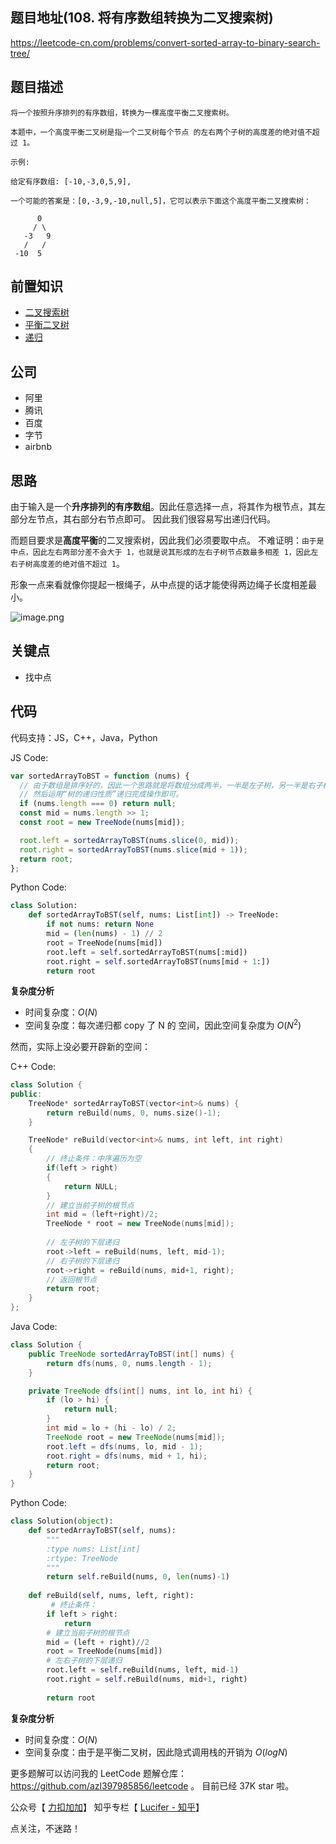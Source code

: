 ## 题目地址(108. 将有序数组转换为二叉搜索树)

https://leetcode-cn.com/problems/convert-sorted-array-to-binary-search-tree/

## 题目描述

```
将一个按照升序排列的有序数组，转换为一棵高度平衡二叉搜索树。

本题中，一个高度平衡二叉树是指一个二叉树每个节点 的左右两个子树的高度差的绝对值不超过 1。

示例:

给定有序数组: [-10,-3,0,5,9],

一个可能的答案是：[0,-3,9,-10,null,5]，它可以表示下面这个高度平衡二叉搜索树：

      0
     / \
   -3   9
   /   /
 -10  5

```

## 前置知识

- [二叉搜索树](https://github.com/azl397985856/leetcode/blob/master/thinkings/basic-data-structure.md)
- [平衡二叉树](https://github.com/azl397985856/leetcode/blob/master/thinkings/basic-data-structure.md)
- [递归](https://github.com/azl397985856/leetcode/blob/master/thinkings/dynamic-programming.md)

## 公司

- 阿里
- 腾讯
- 百度
- 字节
- airbnb

## 思路

由于输入是一个**升序排列的有序数组**。因此任意选择一点，将其作为根节点，其左部分左节点，其右部分右节点即可。 因此我们很容易写出递归代码。

而题目要求是**高度平衡**的二叉搜索树，因此我们必须要取中点。 不难证明：`由于是中点，因此左右两部分差不会大于 1，也就是说其形成的左右子树节点数最多相差 1，因此左右子树高度差的绝对值不超过 1`。

形象一点来看就像你提起一根绳子，从中点提的话才能使得两边绳子长度相差最小。

![image.png](https://tva1.sinaimg.cn/large/007S8ZIlly1ghltysdgtvj30nj0hv3z2.jpg)

## 关键点

- 找中点

## 代码

代码支持：JS，C++，Java，Python

JS Code:

```js
var sortedArrayToBST = function (nums) {
  // 由于数组是排序好的，因此一个思路就是将数组分成两半，一半是左子树，另一半是右子树
  // 然后运用“树的递归性质”递归完成操作即可。
  if (nums.length === 0) return null;
  const mid = nums.length >> 1;
  const root = new TreeNode(nums[mid]);

  root.left = sortedArrayToBST(nums.slice(0, mid));
  root.right = sortedArrayToBST(nums.slice(mid + 1));
  return root;
};
```

Python Code:

```py
class Solution:
    def sortedArrayToBST(self, nums: List[int]) -> TreeNode:
        if not nums: return None
        mid = (len(nums) - 1) // 2
        root = TreeNode(nums[mid])
        root.left = self.sortedArrayToBST(nums[:mid])
        root.right = self.sortedArrayToBST(nums[mid + 1:])
        return root
```



**复杂度分析**

- 时间复杂度：$O(N)$
- 空间复杂度：每次递归都 copy 了 N 的 空间，因此空间复杂度为 $O(N ^ 2)$

然而，实际上没必要开辟新的空间：

C++ Code:

```c++
class Solution {
public:
    TreeNode* sortedArrayToBST(vector<int>& nums) {
        return reBuild(nums, 0, nums.size()-1);
    }

    TreeNode* reBuild(vector<int>& nums, int left, int right) 
    {
        // 终止条件：中序遍历为空
        if(left > right)
        {
            return NULL;
        }
        // 建立当前子树的根节点
        int mid = (left+right)/2;
        TreeNode * root = new TreeNode(nums[mid]);
       
        // 左子树的下层递归
        root->left = reBuild(nums, left, mid-1);
        // 右子树的下层递归
        root->right = reBuild(nums, mid+1, right);
        // 返回根节点
        return root;
    }
};
```

Java Code:

```java
class Solution {
    public TreeNode sortedArrayToBST(int[] nums) {
        return dfs(nums, 0, nums.length - 1);
    }

    private TreeNode dfs(int[] nums, int lo, int hi) {
        if (lo > hi) {
            return null;
        }
        int mid = lo + (hi - lo) / 2;
        TreeNode root = new TreeNode(nums[mid]);
        root.left = dfs(nums, lo, mid - 1);
        root.right = dfs(nums, mid + 1, hi);
        return root;
    }
}

```

Python Code:
```python
class Solution(object):
    def sortedArrayToBST(self, nums):
        """
        :type nums: List[int]
        :rtype: TreeNode
        """
        return self.reBuild(nums, 0, len(nums)-1)
    
    def reBuild(self, nums, left, right):
         # 终止条件：
        if left > right:
            return
        # 建立当前子树的根节点
        mid = (left + right)//2
        root = TreeNode(nums[mid])
        # 左右子树的下层递归
        root.left = self.reBuild(nums, left, mid-1)
        root.right = self.reBuild(nums, mid+1, right)
        
        return root
```

**复杂度分析**

- 时间复杂度：$O(N)$
- 空间复杂度：由于是平衡二叉树，因此隐式调用栈的开销为 $O(logN)$

更多题解可以访问我的 LeetCode 题解仓库：https://github.com/azl397985856/leetcode 。 目前已经 37K star 啦。

公众号【 [力扣加加](https://tva1.sinaimg.cn/large/007S8ZIlly1gfcuzagjalj30p00dwabs.jpg)】
知乎专栏【 [Lucifer - 知乎](https://www.zhihu.com/people/lu-xiao-13-70)】

点关注，不迷路！
